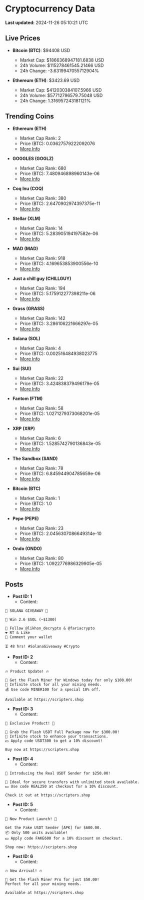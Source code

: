 # Cryptocurrency Data

**Last updated:** 2024-11-26 05:10:21 UTC

## Live Prices
- **Bitcoin (BTC)**: $94408 USD
  - Market Cap: $1866368947181.6838 USD
  - 24h Volume: $115278461545.21466 USD
  - 24h Change: -3.6319947055712904%

- **Ethereum (ETH)**: $3423.69 USD
  - Market Cap: $412030384107.5966 USD
  - 24h Volume: $57712796579.75048 USD
  - 24h Change: 1.316957243181121%

## Trending Coins
- **Ethereum (ETH)**
  - Market Cap Rank: 2
  - Price (BTC): 0.03627579222092076
  - [More Info](https://www.coingecko.com/en/coins/ethereum)

- **GOGGLES (GOGLZ)**
  - Market Cap Rank: 680
  - Price (BTC): 7.480946898960143e-06
  - [More Info](https://www.coingecko.com/en/coins/goggles)

- **Coq Inu (COQ)**
  - Market Cap Rank: 380
  - Price (BTC): 2.6470902974397375e-11
  - [More Info](https://www.coingecko.com/en/coins/coq-inu)

- **Stellar (XLM)**
  - Market Cap Rank: 14
  - Price (BTC): 5.283905194197582e-06
  - [More Info](https://www.coingecko.com/en/coins/stellar)

- **MAD (MAD)**
  - Market Cap Rank: 918
  - Price (BTC): 4.169653853900556e-10
  - [More Info](https://www.coingecko.com/en/coins/mad-2)

- **Just a chill guy (CHILLGUY)**
  - Market Cap Rank: 194
  - Price (BTC): 5.175912277398211e-06
  - [More Info](https://www.coingecko.com/en/coins/just-a-chill-guy)

- **Grass (GRASS)**
  - Market Cap Rank: 142
  - Price (BTC): 3.286106221666297e-05
  - [More Info](https://www.coingecko.com/en/coins/grass)

- **Solana (SOL)**
  - Market Cap Rank: 4
  - Price (BTC): 0.002516484938023775
  - [More Info](https://www.coingecko.com/en/coins/solana)

- **Sui (SUI)**
  - Market Cap Rank: 22
  - Price (BTC): 3.424838379496179e-05
  - [More Info](https://www.coingecko.com/en/coins/sui)

- **Fantom (FTM)**
  - Market Cap Rank: 58
  - Price (BTC): 1.0271279373068201e-05
  - [More Info](https://www.coingecko.com/en/coins/fantom)

- **XRP (XRP)**
  - Market Cap Rank: 6
  - Price (BTC): 1.5285742790136843e-05
  - [More Info](https://www.coingecko.com/en/coins/xrp)

- **The Sandbox (SAND)**
  - Market Cap Rank: 78
  - Price (BTC): 6.845944904785659e-06
  - [More Info](https://www.coingecko.com/en/coins/the-sandbox)

- **Bitcoin (BTC)**
  - Market Cap Rank: 1
  - Price (BTC): 1.0
  - [More Info](https://www.coingecko.com/en/coins/bitcoin)

- **Pepe (PEPE)**
  - Market Cap Rank: 23
  - Price (BTC): 2.0456307086649314e-10
  - [More Info](https://www.coingecko.com/en/coins/pepe)

- **Ondo (ONDO)**
  - Market Cap Rank: 80
  - Price (BTC): 1.0922776986329905e-05
  - [More Info](https://www.coingecko.com/en/coins/ondo)

## Posts
- **Post ID: 1**
  - Content:
```
🚀 SOLANA GIVEAWAY 🚀

🎁 Win 2.6 $SOL (~$1300)

🤝 Follow @likhon_decrypto & @fariacrypto
❤️ RT & Like
💬 Comment your wallet

⏳ 48 hrs! #SolanaGiveaway #Crypto
```

- **Post ID: 2**
  - Content:
```
🔥 Product Update! 🔥

🚀 Get the Flash Miner for Windows today for only $100.00!
🔋 Infinite stock for all your mining needs.
💰 Use code MINER100 for a special 10% off.

Available at https://scripters.shop
```

- **Post ID: 3**
  - Content:
```
🎁 Exclusive Product! 🎁

💸 Grab the Flash USDT Full Package now for $300.00!
🎉 Infinite stock to enhance your transactions.
💵 Apply code USDT300 to get a 10% discount!

Buy now at https://scripters.shop
```

- **Post ID: 4**
  - Content:
```
💎 Introducing the Real USDT Sender for $250.00!

💼 Ideal for secure transfers with unlimited stock available.
💵 Use code REAL250 at checkout for a 10% discount.

Check it out at https://scripters.shop
```

- **Post ID: 5**
  - Content:
```
🚀 New Product Launch! 🚀

Get the Fake USDT Sender [APK] for $600.00.
📦 Only 500 units available!
💵 Apply code FAKE600 for a 10% discount on checkout.

Shop now: https://scripters.shop
```

- **Post ID: 6**
  - Content:
```
🔥 New Arrival! 🔥

💸 Get the Flash Miner Pro for just $50.00!
Perfect for all your mining needs.

Available at https://scripters.shop
```

